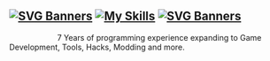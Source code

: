 [![SVG Banners](https://svg-banners.vercel.app/api?type=luminance&text1=💖%20ImAFrogOwO%20💖&width=1000&height=120)](https://github.com/Akshay090/svg-banners)
[![My Skills](https://skillicons.dev/icons?i=ts,cs,react,nodejs,js,lua,python,php,html,css,java,rust,c,discord&theme=dark)](https://skillicons.dev)
[![SVG Banners](https://svg-banners.vercel.app/api?type=luminance&text1=About%20Me&width=1000&height=100)](https://github.com/Akshay090/svg-banners)
------
                      7 Years of programming experience expanding to Game Development, Tools, Hacks, Modding and more.
